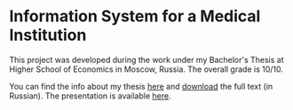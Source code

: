 # Information System for a Medical Institution
This project was developed during the work under my Bachelor's Thesis at Higher School of Economics in Moscow, Russia. The overall grade is 10/10.</br>

You can find the info about my thesis [here](https://www.hse.ru/en/edu/vkr/219504083) and [download](http://lms.hse.ru/ap_service.php?getwork=1&guid=7931C542-D6D1-4B0A-9D1A-AF8218D58FCC) the full text (in Russian). The presentation is available [here](https://drive.google.com/open?id=1eSJ7QdTYZSX_eU1AO0TsVUYmfTJ4NFwQ).

<!--The structure of all tables is in structure.sql file.

**Using technologies:**
* npm
* node.js
* express
* eslint
* nodemon
* body-parser
* prettier
* cross-env
* node-postgre (npm install pg)

PostgreSQL is used and storage is located on elephantsql.com

**Resources**
* https://www.youtube.com/watch?v=_I9vLOAsFew - MongoDB basics
* https://github.com/prettier/prettier-vscode/issues/182 - ignore HTML
* https://www.codementor.io/emjay/how-to-build-a-simple-session-based-authentication-system-with-nodejs-from-scratch-6vn67mcy3
* https://github.com/anthonynsimon/node-postgres-registration
* http://blog.rukomoynikov.ru/avtorizatsiya-polzovatelej-express-js-mongo/
* http://docplayer.ru/29128980-Konsolidirovannyy-polzovatelskiy-interfeys-emias-elektronnaya-medicinskaya-karta.html -->

